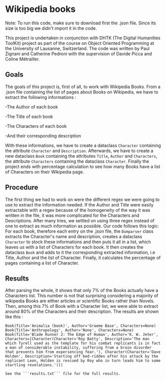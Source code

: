 **Wikipedia books**
===================

Note: To run this code, make sure to download first the .json file. Since its size is too big we didn't import it in the code.


This project is undertaken in conjunction with DHTK (The Digital Humanities ToolKit) project as part of the course on Object Oriented Programming at the University of Lausanne, Switzerland. The code was written by Paul Zignani and Catherine Pedroni with the supervision of Davide Picca and Coline Métrailler.

Goals
-----
The goals of this project is, first of all, to work with Wikipedia Books. From a .json file containing the list of pages about Books on Wikipedia, we have to extract the following informations : 

-The Author of each book

-The Title of each book

-The Characters of each book

-And their corresponding description

With these informations, we have to create a dataclass ```Character``` containing the attribute ```Character``` and ```Description```. Afterwards, we have to create a new dataclass ```Book``` containing the attributes ```Title```, ```Author``` and ```Characters```, the attribute ```Characters``` containing the dataclass ```Character```. Finally the project ends with percentage calculation to see how many Books have a list of Characters on their Wikipedia page.

Procedure
---------

The first thing we had to work on were the different regex we were going to use to extract the information needed. If the Author and Title were easily extractable with a regex because of the homogeneity of the way it was written in the file, it was more complicated for the Characters and Descriptions. After many tries, we settled on using three regex instead of one to extract as much information as possible. 
Our code follows this logic: For each book, therefore each entry on the .json file, the ```Dumparser``` class extracts the Character's name and description, creates a dataclass ```Character``` to stock these informations and then puts it all in a list, which leaves us with a list of Characters for each book. It then creates the dataclass ```Book``` and adds to it the corresponding extracted information, i.e Title, Author and the list of Character. Finally, it calculates the percentage of pages containing a list of Character.

Results
-------
After parsing the whole, it shows that only 7% of the Books actually have a Characters list. This number is not that surprising considering a majority of wikipedia Books are either articles or scientific Books rather than Novels. 
Then, among this 7% of Book with a Character list, we were able to extract around 80% of the Characters and their description. 
The results are shown like this :
```
Book(Title='Animalia (book)', Author='Graeme Base', Characters=None)
Book(Title='Anthropology', Author='None', Characters=None)
Book(Title='Blade Runner 2: The Edge of Human', Author='K. W. Jeter', Characters=[Character(Character='Roy Batty', Description='The man which Tyrell used as the template for his combat replicants is in fact a man of considerable instability, suffering from a brain disorder that prevents him from experiencing fear.'), Character(Character='Dave Holden', Description='Starting off bed-ridden after his attack by the replicant Leon, Holden is rescued by Roy who in turn leads him to some startling revelations.')])

See the ```results.txt``` file for the full results.

